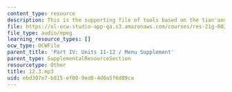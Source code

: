```yaml
---
content_type: resource
description: This is the supporting file of tools based on the tian'anmen incident.
file: https://ol-ocw-studio-app-qa.s3.amazonaws.com/courses/res-21g-003-learning-chinese-a-foundation-course-in-mandarin-spring-2011/ebd307e7b815ef009ed84d0a5f6d89ca_12.3.mp3
file_type: audio/mpeg
learning_resource_types: []
ocw_type: OCWFile
parent_title: 'Part IV: Units 11-12 / Menu Supplement'
parent_type: SupplementalResourceSection
resourcetype: Other
title: 12.3.mp3
uid: ebd307e7-b815-ef00-9ed8-4d0a5f6d89ca
---
```

